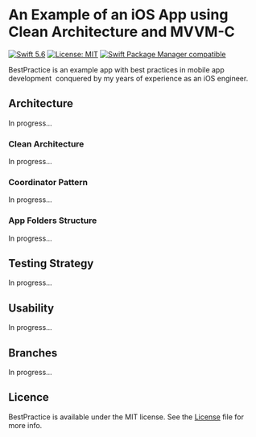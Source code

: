 # An Example of an iOS App using Clean Architecture and MVVM-C

[![Swift 5.6](https://img.shields.io/badge/Swift-5.6-orange.svg?style=flat)](https://swift.org/)
[![License: MIT](https://img.shields.io/badge/License-MIT-yellow.svg)](https://opensource.org/licenses/MIT)
[![Swift Package Manager compatible](https://img.shields.io/badge/Swift%20Package%20Manager-compatible-brightgreen.svg)](https://github.com/apple/swift-package-manager)

BestPractice is an example app with best practices in mobile app development 
conquered by my years of experience as an iOS engineer.

## Architecture

In progress...

### Clean Architecture

In progress...

### Coordinator Pattern

In progress...

### App Folders Structure

In progress...

## Testing Strategy

In progress...

## Usability

In progress...

## Branches

In progress...

## Licence

BestPractice is available under the MIT license. See the [License](https://github.com/Themakew/best-practices/blob/feature/creating-project/LICENSE) file for more info.
